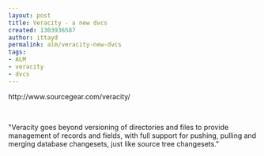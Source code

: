 ```yaml
---
layout: post
title: Veracity - a new dvcs
created: 1303936587
author: ittayd
permalink: alm/veracity-new-dvcs
tags:
- ALM
- veracity
- dvcs
---
```

<p>http://www.sourcegear.com/veracity/</p>
<p>&nbsp;</p>
<p>&quot;Veracity goes beyond versioning of directories and files to provide  management of records and fields, with full support for pushing, pulling  and merging database changesets, just like source tree changesets.&quot;</p>
